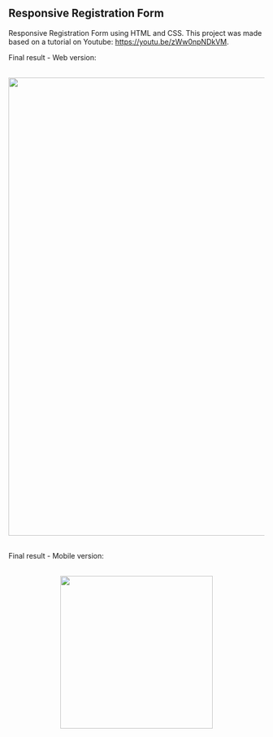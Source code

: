 <h2>Responsive Registration Form</h2>


Responsive Registration Form using HTML and CSS.
This project was made based on a tutorial on Youtube: https://youtu.be/zWw0npNDkVM.

Final result - Web version:

<br>
<div align="center">
<img src="https://user-images.githubusercontent.com/87499710/163292734-1fa218f6-3975-4ba5-be04-8de0233ad021.png" width="900px"/>
</div>

<br>

Final result - Mobile version:

<br>
<div align="center">
<img src="https://user-images.githubusercontent.com/87499710/163292540-97600745-5c43-4d04-82be-20634162b4a2.gif" width="300px"/>
</div>



